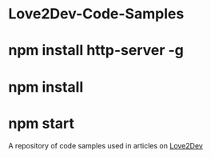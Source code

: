 # Love2Dev-Code-Samples
# npm install http-server -g
# npm install
# npm start
A repository of code samples used in articles on [Love2Dev](https://love2dev.com/blog/)
